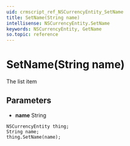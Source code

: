 ```yaml
---
uid: crmscript_ref_NSCurrencyEntity_SetName
title: SetName(String name)
intellisense: NSCurrencyEntity.SetName
keywords: NSCurrencyEntity, GetName
so.topic: reference
---
```


# SetName(String name)

The list item

## Parameters

* **name** String

```crmscript
NSCurrencyEntity thing;
String name;
thing.SetName(name);
```

